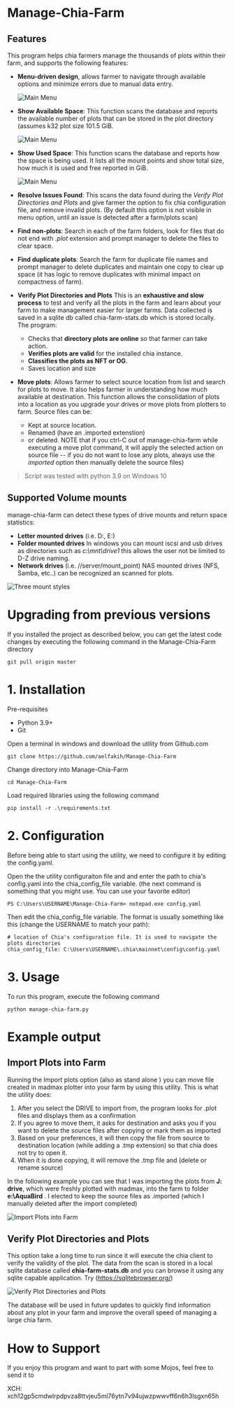 ﻿# Manage-Chia-Farm
## Features

This program helps chia farmers manage the thousands of plots within their farm, and supports the following
features:
  * **Menu-driven design**, allows farmer to navigate through available options and minimize errors due to
    manual data entry.
    
    ![Main Menu](https://github.com/aelfakih/Manage-Chia-Farm/blob/master/captures/main_menu.png?raw=true)
    

  * **Show Available Space**: This function scans the database and reports the available number of plots
    that can be stored in the plot directory (assumes k32 plot size 101.5 GiB.
    
    ![Main Menu](https://github.com/aelfakih/Manage-Chia-Farm/blob/master/captures/show_available_space.png?raw=true)

  * **Show Used Space**: This function scans the database and reports how the space is being used. It lists all the
    mount points and show total size, how much it is used and free reported in GiB.
    
    ![Main Menu](https://github.com/aelfakih/Manage-Chia-Farm/blob/master/captures/show_used_space.png?raw=true)
    

  * **Resolve Issues Found**: This scans the data found during the *Verify Plot Directories and Plots* and
  give farmer the option to fix chia configuration file, and remove invalid plots.  (By default this option is
  not visible in menu option, until an issue is detected after a farm/plots scan)
  * **Find non-plots**: Search in each of the farm folders, look for files that do not end with *.plot* 
  extension and prompt manager to delete the files to clear space.
  * **Find duplicate plots**: Search the farm for duplicate file names and prompt manager to delete duplicates 
  and maintain one copy to clear up space (it has logic to remove duplicates with minimal impact on 
  compactness of farm).
  * **Verify Plot Directories and Plots** This is an **exhaustive and slow process** to test and verify all the 
    plots in the farm and learn about your farm to make management easier for larger farms.  Data collected is 
    saved in a sqlite db called chia-farm-stats.db which is stored locally. The program:
    * Checks that **directory plots are online** so that farmer can take action.
    * **Verifies plots are valid** for the installed chia instance.
    * **Classifies the plots as NFT or OG**.
    * Saves location and size  
  * **Move plots**: Allows farmer to select source location from list and search for plots to move.  It also helps 
    farmer in understanding how much available at destination.
    This function allows the consolidation of plots into a location as you upgrade your drives or 
    move plots from plotters to farm.  Source files can be:
    * Kept at source location.
    * Renamed (have an .imported extenstion)
    *  or deleted.
    NOTE that if you ctrl-C out of manage-chia-farm while executing a move plot command, it will apply the selected 
    action on source file -- if you do not want to lose any plots, always use the *imported* option then manually 
    delete the source files)    

> Script was tested with python 3.9 on Windows 10 

## Supported Volume mounts

manage-chia-farm can detect these types of drive mounts and return space statistics:
* **Letter mounted drives** (i.e. D:\, E:\)
* **Folder mounted drives**  In windows you can mount iscsi and usb drives as directories such
  as *c:\mnt\drive1* this allows the user not be limited to D-Z drive naming.
* **Network drives** (i.e. //server/mount_point)  NAS mounted drives (NFS, Samba, etc..) can be recognized 
  an scanned for plots.

![Three mount styles](https://github.com/aelfakih/Manage-Chia-Farm/blob/master/captures/drive_mount_styles.png?raw=true)


# Upgrading from previous versions

If you installed the project as described below, you can get the latest code changes by 
executing the following command in the Manage-Chia-Farm directory

`git pull origin master`


# 1. Installation

Pre-requisites 
* Python 3.9+
* Git

Open a terminal in windows and download the utility from Github.com 

`git clone https://github.com/aelfakih/Manage-Chia-Farm`

Change directory into Manage-Chia-Farm

`cd Manage-Chia-Farm`

Load required libraries using the following command

`pip install -r .\requirements.txt`

# 2. Configuration

Before being able to start using the utility, we need to configure it by editing 
the config.yaml.

Open the the utility configuraiton file and and enter the path to chia's config.yaml 
into the chia_config_file variable. (the next command is something that you might use. 
You can use your favorite editor)

`PS C:\Users\USERNAME\Manage-Chia-Farm> notepad.exe config.yaml`

Then edit the chia_config_file variable. The format is usually something like 
this (change the USERNAME to match your path):

```
# location of Chia's configuration file. It is used to navigate the plots directories
chia_config_file: C:\Users\USERNAME\.chia\mainnet\config\config.yaml
```

# 3. Usage
To run this program, execute the following command

`python manage-chia-farm.py`


# Example output
## Import Plots into Farm
Running the Import plots option (also as stand alone ) you can move file created in madmax plotter into your 
farm by using this utility.  This is what the utility does:
1. After you select the DRIVE to import from, the program looks for .plot files and displays them as a confirmation
1. If you agree to move them, it asks for destination and asks you if you want to delete the source files 
   after copying or mark them as imported
1. Based on your preferences, it will then copy the file from source to destination location 
   (while adding a .tmp extension) so that chia does not try to open it.
1. When it is done copying, it will remove the .tmp file and (delete or rename source)

In the following example you can see that I was importing the plots from **J: drive**, which were
freshly plotted with madmax, into the farm to folder **e:\AquaBird** .  I elected to keep the source 
files as .imported (which I manually deleted after the import completed) 

![Import Plots into Farm](https://github.com/aelfakih/Manage-Chia-Farm/blob/master/captures/move_plots.png?raw=true)

## Verify Plot Directories and Plots
 
This option take a long time to run since it will execute the chia client to verify the validity of the plot.
The data from the scan is stored in a local sqlite database called **chia-farm-stats.db** and you can browse it
using any sqlite capable application. Try (https://sqlitebrowser.org/)

![Verify Plot Directories and Plots](https://github.com/aelfakih/Manage-Chia-Farm/blob/master/captures/verify_plot_directories_and_plots.png?raw=true)

The database will be used in future updates to quickly find information about any plot in your farm and improve
the overall speed of managing a large chia farm.


# How to Support

If you enjoy this program and want to part with some Mojos, feel free to send it to 

XCH: xch12gp5cmdwlrpdpvza8ttvjeu5ml76ytn7v94ujwzpwwvff6n6h3lsgxn65h

